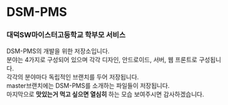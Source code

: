 # DSM-PMS
### 대덕SW마이스터고등학교 학부모 서비스
DSM-PMS의 개발을 위한 저장소입니다.  
분야는 4가지로 구성되어 있으며 각각 디자인, 안드로이드, 서버, 웹 프론트로 구성됩니다.  
각각의 분야마다 독립적인 브랜치를 두어 저장됩니다.  
master브랜치에는 DSM-PMS를 소개하는 파일들이 저장됩니다.  
마지막으로 **맛있는거 먹고 싶으면 열심히** 하는 모습 보여주시면 감사하겠습니다.  
